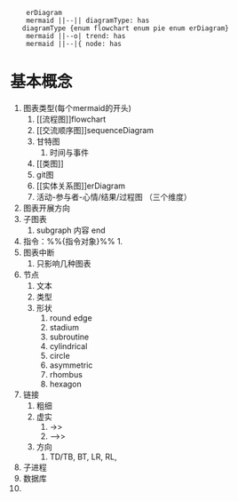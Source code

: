 ``` mermaid 
	erDiagram
	mermaid ||--|| diagramType: has
   diagramType {enum flowchart enum pie enum erDiagram}
	mermaid ||--o| trend: has
	mermaid ||--|{ node: has
```

# 基本概念
1. 图表类型(每个mermaid的开头)
	1. [[流程图]]flowchart
	2. [[交流顺序图]]sequenceDiagram
	3. 甘特图
		1. 时间与事件
	4. [[类图]]
	5. git图
	6. [[实体关系图]]erDiagram
	7. 活动-参与者-心情/结果/过程图   （三个维度）
2. 图表开展方向
3. 子图表
	1. subgraph 内容 end
4. 指令：%%{指令对象}%%
	1. 
5. 图表中断
	1. 只影响几种图表
6. 节点
	1. 文本
	2. 类型
	3. 形状
		1. round edge
		2. stadium
		3. subroutine
		4. cylindrical
		5. circle
		6. asymmetric
		7. rhombus
		8. hexagon
7. 链接
	1. 粗细
	2. 虚实
		1. ->>
		2. -->>
	3. 方向
		1. TD/TB, BT, LR, RL, 
8. 子进程
9. 数据库
10. 